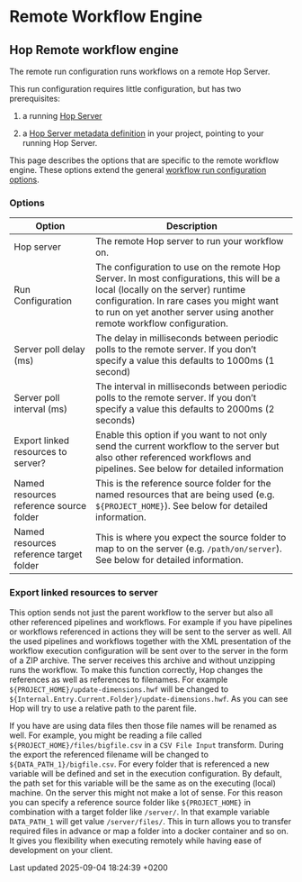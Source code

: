 <div id="header">

# Remote Workflow Engine

</div>

<div id="content">

<div class="sect1">

## Hop Remote workflow engine

<div class="sectionbody">

<div class="paragraph">

The remote run configuration runs workflows on a remote Hop Server.

</div>

<div class="paragraph">

This run configuration requires little configuration, but has two prerequisites:

</div>

<div class="olist arabic">

1.  a running [Hop Server](hop-server/index.lBTu22u5Xj)

2.  a [Hop Server metadata definition](metadata-types/hop-server.lBTu22u5Xj) in your project, pointing to your running Hop Server.

</div>

<div class="paragraph">

This page describes the options that are specific to the remote workflow engine. These options extend the general [workflow run configuration options](workflow/workflow-run-configurations/workflow-run-configurations.lBTu22u5Xj).

</div>

<div class="sect2">

### Options

| Option                                  | Description                                                                                                                                                                                                                                           |
| --------------------------------------- | ----------------------------------------------------------------------------------------------------------------------------------------------------------------------------------------------------------------------------------------------------- |
| Hop server                              | The remote Hop server to run your workflow on.                                                                                                                                                                                                        |
| Run Configuration                       | The configuration to use on the remote Hop Server. In most configurations, this will be a local (locally on the server) runtime configuration. In rare cases you might want to run on yet another server using another remote workflow configuration. |
| Server poll delay (ms)                  | The delay in milliseconds between periodic polls to the remote server. If you don’t specify a value this defaults to 1000ms (1 second)                                                                                                                |
| Server poll interval (ms)               | The interval in milliseconds between periodic polls to the remote server. If you don’t specify a value this defaults to 2000ms (2 seconds)                                                                                                            |
| Export linked resources to server?      | Enable this option if you want to not only send the current workflow to the server but also other referenced workflows and pipelines. See below for detailed information                                                                              |
| Named resources reference source folder | This is the reference source folder for the named resources that are being used (e.g. `${PROJECT_HOME}`). See below for detailed information.                                                                                                         |
| Named resources reference target folder | This is where you expect the source folder to map to on the server (e.g. `/path/on/server`). See below for detailed information.                                                                                                                      |

</div>

<div class="sect2">

### Export linked resources to server

<div class="paragraph">

This option sends not just the parent workflow to the server but also all other referenced pipelines and workflows. For example if you have pipelines or workflows referenced in actions they will be sent to the server as well. All the used pipelines and workflows together with the XML presentation of the workflow execution configuration will be sent over to the server in the form of a ZIP archive. The server receives this archive and without unzipping runs the workflow. To make this function correctly, Hop changes the references as well as references to filenames. For example `${PROJECT_HOME}/update-dimensions.hwf` will be changed to `${Internal.Entry.Current.Folder}/update-dimensions.hwf`. As you can see Hop will try to use a relative path to the parent file.

</div>

<div class="paragraph">

If you have are using data files then those file names will be renamed as well. For example, you might be reading a file called `${PROJECT_HOME}/files/bigfile.csv` in a `CSV File Input` transform. During the export the referenced filename will be changed to `${DATA_PATH_1}/bigfile.csv`. For every folder that is referenced a new variable will be defined and set in the execution configuration. By default, the path set for this variable will be the same as on the executing (local) machine. On the server this might not make a lot of sense. For this reason you can specify a reference source folder like `${PROJECT_HOME}` in combination with a target folder like `/server/`. In that example variable `DATA_PATH_1` will get value `/server/files/`. This in turn allows you to transfer required files in advance or map a folder into a docker container and so on. It gives you flexibility when executing remotely while having ease of development on your client.

</div>

</div>

</div>

</div>

</div>

<div id="footer">

<div id="footer-text">

Last updated 2025-09-04 18:24:39 +0200

</div>

</div>
